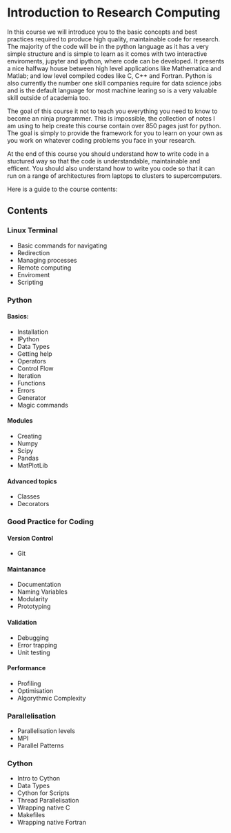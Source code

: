 # Introduction to Research Computing

In this course we will introduce you to the basic concepts and best practices required to produce high quality, maintainable code for research.  The majority of the code will be in the python language as it has a very simple structure and is simple to learn as it comes with two interactive enviroments, jupyter and ipython, where code can be developed.  It presents a nice halfway house between high level applications like Mathematica and Matlab; and low level compiled codes like C, C++ and Fortran. Python is also currently the number one skill companies require for data science jobs and is the default language for most machine learing so is a very valuable skill outside of academia too.

The goal of this course it not to teach you everything you need to know to become an ninja programmer.  This is impossible, the collection of notes I am using to help create this course contain over 850 pages just for python. The goal is simply to provide the framework for you to learn on your own as you work on whatever coding problems you face in your research.

At the end of this course you should understand how to write code in a stuctured way so that the code is understandable, maintainable and efficent.  You should also understand how to write you code so that it can run on a range of architectures from laptops to clusters to supercomputers.  

Here is a guide to the course contents:

## Contents

### Linux Terminal
- Basic commands for navigating 
- Redirection
- Managing processes
- Remote computing
- Enviroment
- Scripting

### Python

#### Basics:
- Installation
- IPython
- Data Types
- Getting help
- Operators
- Control Flow
- Iteration
- Functions
- Errors
- Generator
- Magic commands

#### Modules
- Creating
- Numpy
- Scipy
- Pandas
- MatPlotLib

#### Advanced topics
- Classes
- Decorators

### Good Practice for Coding

#### Version Control
- Git

#### Maintanance
- Documentation
- Naming Variables
- Modularity
- Prototyping

#### Validation
- Debugging
- Error trapping
- Unit testing

#### Performance
- Profiling
- Optimisation
- Algorythmic Complexity

### Parallelisation
- Parallelisation levels
- MPI
- Parallel Patterns

### Cython
- Intro to Cython
- Data Types
- Cython for Scripts
- Thread Parallelisation
- Wrapping native C
- Makefiles
- Wrapping native Fortran


